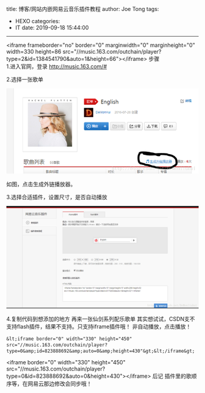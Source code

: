 title: 博客/网站内嵌网易云音乐插件教程
author: Joe Tong
tags:
  - HEXO
categories:
  - IT
date: 2019-09-18 15:44:00
---
&lt;iframe frameborder="no" border="0" marginwidth="0" marginheight="0" width=330 height=86 src="//music.163.com/outchain/player?type=2&amp;id=1384541790&amp;auto=1&amp;height=66"&gt;&lt;/iframe&gt;
步骤  
1.进入官网，登录
http://music.163.com/#

2.选择一张歌单

![upload successful](/images/pasted-142.png)

如图，点击生成外链播放器。

3.选择合适插件，设置尺寸，是否自动播放

![upload successful](/images/pasted-143.png)

4.复制代码到想添加的地方
再来一张仙剑系列配乐歌单
其实想试试，CSDN支不支持flash插件，结果不支持。只支持iframe插件哦！
非自动播放，点击播放！

```
&lt;iframe border="0" width="330" height="450" src="//music.163.com/outchain/player?type=0&amp;id=823888692&amp;auto=0&amp;height=430"&gt;&lt;/iframe&gt;
```
&lt;iframe border="0" width="330" height="450" src="//music.163.com/outchain/player?type=0&amp;id=823888692&amp;auto=0&amp;height=430"&gt;&lt;/iframe&gt;
后记
插件里的歌顺序等，在网易云那边修改会同步哦！

